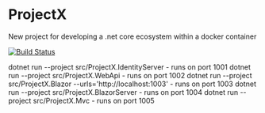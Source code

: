 # ProjectX
New project for developing a .net core ecosystem within a docker container

[![Build Status](https://dev.azure.com/CraigHanson/ProjectX/_apis/build/status/craigahanson.ProjectX?branchName=master)](https://dev.azure.com/CraigHanson/ProjectX/_build/latest?definitionId=1&branchName=master)

dotnet run --project src/ProjectX.IdentityServer - runs on port 1001
dotnet run --project src/ProjectX.WebApi - runs on port 1002
dotnet run --project src/ProjectX.Blazor --urls='http://localhost:1003' - runs on port 1003
dotnet run --project src/ProjectX.BlazorServer - runs on port 1004
dotnet run --project src/ProjectX.Mvc - runs on port 1005